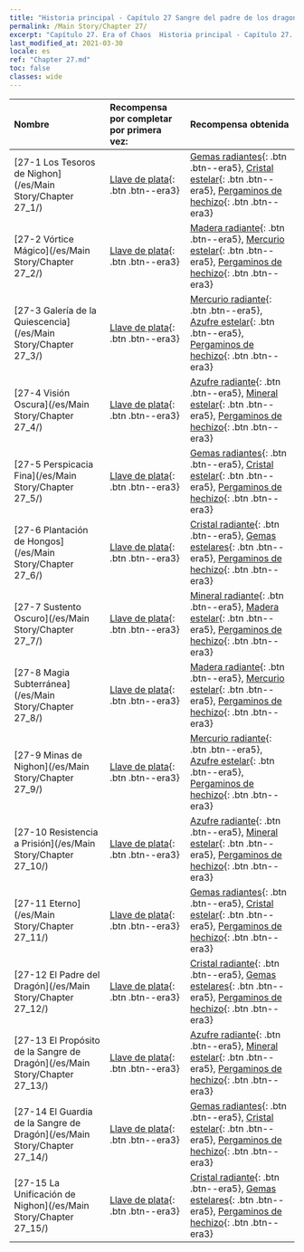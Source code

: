 ```yaml
---
title: "Historia principal - Capítulo 27 Sangre del padre de los dragones"
permalink: /Main Story/Chapter 27/
excerpt: "Capítulo 27. Era of Chaos  Historia principal - Capítulo 27. Sangre del padre de los dragones"
last_modified_at: 2021-03-30
locale: es
ref: "Chapter 27.md"
toc: false
classes: wide
---
```


  | Nombre |  Recompensa por completar por primera vez: | Recompensa obtenida |
  |:------------|:------------|:------------| 
  | [27-1 Los Tesoros de Nighon](/es/Main Story/Chapter 27_1/) | [Llave de plata](/es/Items/con_693/){: .btn .btn--era3} | [Gemas radiantes](/es/Items/mat_100/){: .btn .btn--era5}, [Cristal estelar](/es/Items/mat_94/){: .btn .btn--era5}, [Pergaminos de hechizo](/es/Items/con_694/){: .btn .btn--era3} |
  | [27-2 Vórtice Mágico](/es/Main Story/Chapter 27_2/) | [Llave de plata](/es/Items/con_693/){: .btn .btn--era3} | [Madera radiante](/es/Items/mat_97/){: .btn .btn--era5}, [Mercurio estelar](/es/Items/mat_91/){: .btn .btn--era5}, [Pergaminos de hechizo](/es/Items/con_694/){: .btn .btn--era3} |
  | [27-3 Galería de la Quiescencia](/es/Main Story/Chapter 27_3/) | [Llave de plata](/es/Items/con_693/){: .btn .btn--era3} | [Mercurio radiante](/es/Items/mat_98/){: .btn .btn--era5}, [Azufre estelar](/es/Items/mat_92/){: .btn .btn--era5}, [Pergaminos de hechizo](/es/Items/con_694/){: .btn .btn--era3} |
  | [27-4 Visión Oscura](/es/Main Story/Chapter 27_4/) | [Llave de plata](/es/Items/con_693/){: .btn .btn--era3} | [Azufre radiante](/es/Items/mat_99/){: .btn .btn--era5}, [Mineral estelar](/es/Items/mat_89/){: .btn .btn--era5}, [Pergaminos de hechizo](/es/Items/con_694/){: .btn .btn--era3} |
  | [27-5 Perspicacia Fina](/es/Main Story/Chapter 27_5/) | [Llave de plata](/es/Items/con_693/){: .btn .btn--era3} | [Gemas radiantes](/es/Items/mat_100/){: .btn .btn--era5}, [Cristal estelar](/es/Items/mat_94/){: .btn .btn--era5}, [Pergaminos de hechizo](/es/Items/con_694/){: .btn .btn--era3} |
  | [27-6 Plantación de Hongos](/es/Main Story/Chapter 27_6/) | [Llave de plata](/es/Items/con_693/){: .btn .btn--era3} | [Cristal radiante](/es/Items/mat_101/){: .btn .btn--era5}, [Gemas estelares](/es/Items/mat_93/){: .btn .btn--era5}, [Pergaminos de hechizo](/es/Items/con_694/){: .btn .btn--era3} |
  | [27-7 Sustento Oscuro](/es/Main Story/Chapter 27_7/) | [Llave de plata](/es/Items/con_693/){: .btn .btn--era3} | [Mineral radiante](/es/Items/mat_96/){: .btn .btn--era5}, [Madera estelar](/es/Items/mat_90/){: .btn .btn--era5}, [Pergaminos de hechizo](/es/Items/con_694/){: .btn .btn--era3} |
  | [27-8 Magia Subterránea](/es/Main Story/Chapter 27_8/) | [Llave de plata](/es/Items/con_693/){: .btn .btn--era3} | [Madera radiante](/es/Items/mat_97/){: .btn .btn--era5}, [Mercurio estelar](/es/Items/mat_91/){: .btn .btn--era5}, [Pergaminos de hechizo](/es/Items/con_694/){: .btn .btn--era3} |
  | [27-9 Minas de Nighon](/es/Main Story/Chapter 27_9/) | [Llave de plata](/es/Items/con_693/){: .btn .btn--era3} | [Mercurio radiante](/es/Items/mat_98/){: .btn .btn--era5}, [Azufre estelar](/es/Items/mat_92/){: .btn .btn--era5}, [Pergaminos de hechizo](/es/Items/con_694/){: .btn .btn--era3} |
  | [27-10 Resistencia a Prisión](/es/Main Story/Chapter 27_10/) | [Llave de plata](/es/Items/con_693/){: .btn .btn--era3} | [Azufre radiante](/es/Items/mat_99/){: .btn .btn--era5}, [Mineral estelar](/es/Items/mat_89/){: .btn .btn--era5}, [Pergaminos de hechizo](/es/Items/con_694/){: .btn .btn--era3} |
  | [27-11 Eterno](/es/Main Story/Chapter 27_11/) | [Llave de plata](/es/Items/con_693/){: .btn .btn--era3} | [Gemas radiantes](/es/Items/mat_100/){: .btn .btn--era5}, [Cristal estelar](/es/Items/mat_94/){: .btn .btn--era5}, [Pergaminos de hechizo](/es/Items/con_694/){: .btn .btn--era3} |
  | [27-12 El Padre del Dragón](/es/Main Story/Chapter 27_12/) | [Llave de plata](/es/Items/con_693/){: .btn .btn--era3} | [Cristal radiante](/es/Items/mat_101/){: .btn .btn--era5}, [Gemas estelares](/es/Items/mat_93/){: .btn .btn--era5}, [Pergaminos de hechizo](/es/Items/con_694/){: .btn .btn--era3} |
  | [27-13 El Propósito de la Sangre de Dragón](/es/Main Story/Chapter 27_13/) | [Llave de plata](/es/Items/con_693/){: .btn .btn--era3} | [Azufre radiante](/es/Items/mat_99/){: .btn .btn--era5}, [Mineral estelar](/es/Items/mat_89/){: .btn .btn--era5}, [Pergaminos de hechizo](/es/Items/con_694/){: .btn .btn--era3} |
  | [27-14 El Guardia de la Sangre de Dragón](/es/Main Story/Chapter 27_14/) | [Llave de plata](/es/Items/con_693/){: .btn .btn--era3} | [Gemas radiantes](/es/Items/mat_100/){: .btn .btn--era5}, [Cristal estelar](/es/Items/mat_94/){: .btn .btn--era5}, [Pergaminos de hechizo](/es/Items/con_694/){: .btn .btn--era3} |
  | [27-15 La Unificación de Nighon](/es/Main Story/Chapter 27_15/) | [Llave de plata](/es/Items/con_693/){: .btn .btn--era3} | [Cristal radiante](/es/Items/mat_101/){: .btn .btn--era5}, [Gemas estelares](/es/Items/mat_93/){: .btn .btn--era5}, [Pergaminos de hechizo](/es/Items/con_694/){: .btn .btn--era3} |
